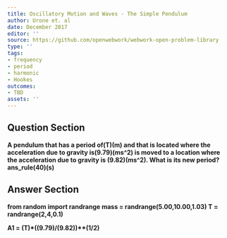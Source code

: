 ```yaml
---
title: Oscillatory Motion and Waves - The Simple Pendulum
author: Urone et. al
date: December 2017
editor: ''
source: https://github.com/openwebwork/webwork-open-problem-library
type: ''
tags:
- frequency
- period
- harmonic
- Hookes
outcomes:
- TBD
assets: ''
---
```


## Question Section 

<b>
A pendulum that has a period of(T)(m) and that is located where the acceleration due to gravity is(9.79)(ms^2) is moved to a location where the acceleration due to gravity is (9.82)(ms^2). What is its new period?
ans_rule(40)(s)


## Answer Section

from random import randrange
mass = randrange(5.00,10.00,1.03) 
T = randrange(2,4,0.1)


A1 = (T)*((9.79)/(9.82))**(1/2)